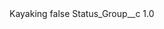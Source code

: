 <?xml version="1.0" encoding="UTF-8"?>
<CustomMetadata xmlns="http://soap.sforce.com/2006/04/metadata" xmlns:xsi="http://www.w3.org/2001/XMLSchema-instance" xmlns:xsd="http://www.w3.org/2001/XMLSchema">
    <label>Kayaking</label>
    <protected>false</protected>
    <values>
        <field>Status_Group__c</field>
        <value xsi:type="xsd:double">1.0</value>
    </values>
</CustomMetadata>

